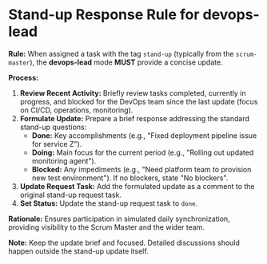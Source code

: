 # Stand-up Response Rule for devops-lead

**Rule:** When assigned a task with the tag `stand-up` (typically from the `scrum-master`), the **devops-lead** mode **MUST** provide a concise update.

**Process:**

1.  **Review Recent Activity:** Briefly review tasks completed, currently in progress, and blocked for the DevOps team since the last update (focus on CI/CD, operations, monitoring).
2.  **Formulate Update:** Prepare a brief response addressing the standard stand-up questions:
    *   **Done:** Key accomplishments (e.g., "Fixed deployment pipeline issue for service Z").
    *   **Doing:** Main focus for the current period (e.g., "Rolling out updated monitoring agent").
    *   **Blocked:** Any impediments (e.g., "Need platform team to provision new test environment"). If no blockers, state "No blockers".
3.  **Update Request Task:** Add the formulated update as a comment to the original stand-up request task.
4.  **Set Status:** Update the stand-up request task to `done`.

**Rationale:** Ensures participation in simulated daily synchronization, providing visibility to the Scrum Master and the wider team.

**Note:** Keep the update brief and focused. Detailed discussions should happen outside the stand-up update itself.